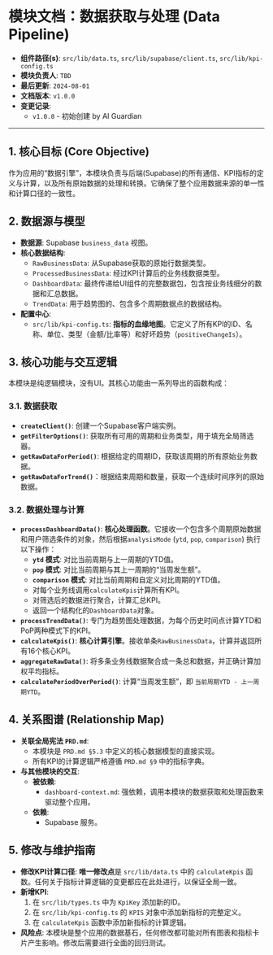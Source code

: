 # 模块文档：数据获取与处理 (Data Pipeline)

- **组件路径(s)**: `src/lib/data.ts`, `src/lib/supabase/client.ts`, `src/lib/kpi-config.ts`
- **模块负责人**: `TBD`
- **最后更新**: `2024-08-01`
- **文档版本**: `v1.0.0`
- **变更记录**:
  - `v1.0.0` - 初始创建 by AI Guardian

---

## 1. 核心目标 (Core Objective)
作为应用的“数据引擎”，本模块负责与后端(Supabase)的所有通信、KPI指标的定义与计算，以及所有原始数据的处理和转换。它确保了整个应用数据来源的单一性和计算口径的一致性。

## 2. 数据源与模型
- **数据源**: Supabase `business_data` 视图。
- **核心数据结构**:
  - `RawBusinessData`: 从Supabase获取的原始行数据类型。
  - `ProcessedBusinessData`: 经过KPI计算后的业务线数据类型。
  - `DashboardData`: 最终传递给UI组件的完整数据包，包含按业务线细分的数据和汇总数据。
  - `TrendData`: 用于趋势图的、包含多个周期数据点的数据结构。
- **配置中心**:
  - `src/lib/kpi-config.ts`: **指标的血缘地图**。它定义了所有KPI的ID、名称、单位、类型（金额/比率等）和好坏趋势（`positiveChangeIs`）。

## 3. 核心功能与交互逻辑
本模块是纯逻辑模块，没有UI。其核心功能由一系列导出的函数构成：

### 3.1. 数据获取
- **`createClient()`**: 创建一个Supabase客户端实例。
- **`getFilterOptions()`**: 获取所有可用的周期和业务类型，用于填充全局筛选器。
- **`getRawDataForPeriod()`**: 根据给定的周期ID，获取该周期的所有原始业务数据。
- **`getRawDataForTrend()`**：根据结束周期和数量，获取一个连续时间序列的原始数据。

### 3.2. 数据处理与计算
- **`processDashboardData()`**: **核心处理函数**。它接收一个包含多个周期原始数据和用户筛选条件的对象，然后根据`analysisMode` (`ytd`, `pop`, `comparison`) 执行以下操作：
    - **`ytd` 模式**: 对比当前周期与上一周期的YTD值。
    - **`pop` 模式**: 对比当前周期与其上一周期的“当周发生额”。
    - **`comparison` 模式**: 对比当前周期和自定义对比周期的YTD值。
    - 对每个业务线调用`calculateKpis`计算所有KPI。
    - 对筛选后的数据进行聚合，计算汇总KPI。
    - 返回一个结构化的`DashboardData`对象。
- **`processTrendData()`**: 专门为趋势图处理数据，为每个历史时间点计算YTD和PoP两种模式下的KPI。
- **`calculateKpis()`**: **核心计算引擎**。接收单条`RawBusinessData`，计算并返回所有16个核心KPI。
- **`aggregateRawData()`**: 将多条业务线数据聚合成一条总和数据，并正确计算加权平均指标。
- **`calculatePeriodOverPeriod()`**: 计算“当周发生额”，即 `当前周期YTD - 上一周期YTD`。

## 4. 关系图谱 (Relationship Map)
- **关联全局宪法 `PRD.md`**:
  - 本模块是 `PRD.md §5.3` 中定义的核心数据模型的直接实现。
  - 所有KPI的计算逻辑严格遵循 `PRD.md §9` 中的指标字典。
- **与其他模块的交互**:
  - **被依赖**:
    - `dashboard-context.md`: 强依赖，调用本模块的数据获取和处理函数来驱动整个应用。
  - **依赖**: 
    - Supabase 服务。

## 5. 修改与维护指南
- **修改KPI计算口径**: **唯一修改点**是 `src/lib/data.ts` 中的 `calculateKpis` 函数。任何关于指标计算逻辑的变更都应在此处进行，以保证全局一致。
- **新增KPI**:
  1.  在 `src/lib/types.ts` 中为 `KpiKey` 添加新的ID。
  2.  在 `src/lib/kpi-config.ts` 的 `KPIS` 对象中添加新指标的完整定义。
  3.  在 `calculateKpis` 函数中添加新指标的计算逻辑。
- **风险点**: 本模块是整个应用的数据基石，任何修改都可能对所有图表和指标卡片产生影响。修改后需要进行全面的回归测试。
